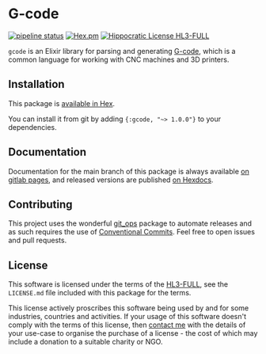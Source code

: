 # G-code

[![pipeline status](https://gitlab.com/jimsy/gcode/badges/main/pipeline.svg)](https://gitlab.com/jimsy/gcode/commits/main)
[![Hex.pm](https://img.shields.io/hexpm/v/gcode.svg)](https://hex.pm/packages/gcode)
[![Hippocratic License HL3-FULL](https://img.shields.io/static/v1?label=Hippocratic%20License&message=HL3-FULL&labelColor=5e2751&color=bc8c3d)](https://firstdonoharm.dev/version/3/0/full.html)

`gcode` is an Elixir library for parsing and generating [G-code](https://en.wikipedia.org/wiki/G-code), which is a common language for working with CNC machines and 3D printers.

## Installation

This package is [available in Hex](https://hex.pm/packages/gcode).

You can install it from git by adding `{:gcode, "~> 1.0.0"}` to your dependencies.

## Documentation

Documentation for the main branch of this package is always available [on gitlab pages](https://jimsy.gitlab.io/gcode), and released versions are published [on Hexdocs](https://hexdocs.pm/gcode).

## Contributing

This project uses the wonderful [git_ops](https://hex.pm/packages/git_ops) package to automate releases and as such requires the use of [Conventional Commits](https://www.conventionalcommits.org/en/v1.0.0/).  Feel free to open issues and pull requests.

## License

This software is licensed under the terms of the
[HL3-FULL](https://firstdonoharm.dev), see the `LICENSE.md` file included with
this package for the terms.

This license actively proscribes this software being used by and for some
industries, countries and activities.  If your usage of this software doesn't
comply with the terms of this license, then [contact me](mailto:james@harton.nz)
with the details of your use-case to organise the purchase of a license - the
cost of which may include a donation to a suitable charity or NGO.
